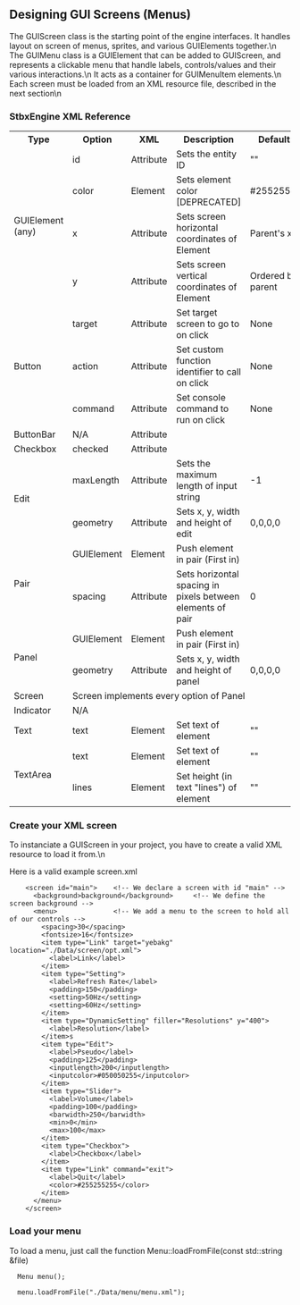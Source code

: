 ## Designing GUI Screens (Menus) ##

The GUIScreen class is the starting point of the engine interfaces. It handles layout on screen of menus, sprites, and various GUIElements together.\n
The GUIMenu class is a GUIElement that can be added to GUIScreen, and represents a clickable menu that handle labels, controls/values and their various interactions.\n
It acts as a container for GUIMenuItem elements.\n
Each screen must be loaded from an XML resource file, described in the next section\n

### StbxEngine XML Reference

<table>
  <tr>
    <th colspan="2">Type</th><th>Option</th><th>XML</th><th>Description</th><th>Default Value</th><th>Accepted Value</th>
  </tr>
  <tr>
    <td colspan="2" rowspan="4">GUIElement (any)</td>
    <td>id</td><td>Attribute</td><td>Sets the entity ID</td><td>""</td><td>Any String</td>
  </tr>
  <tr><td>color</td><td>Element</td><td>Sets element color [DEPRECATED]</td><td>#255255255255</td><td>#RRRGGGBBBAAA</td></tr>
  <tr><td>x</td><td>Attribute</td><td>Sets screen horizontal coordinates of Element</td><td>Parent's x value</td><td>Integer</td></tr>
  <tr><td>y</td><td>Attribute</td><td>Sets screen vertical coordinates of Element</td><td>Ordered by parent</td><td>Integer</td></tr>
  <tr>
    <td colspan="2" rowspan="3">Button</td>
    <td>target</td><td>Attribute</td><td>Set target screen to go to on click</td><td>None</td><td>String (Screen ID)</td>
  </tr>
  <tr><td>action</td><td>Attribute</td><td>Set custom function identifier to call on click</td><td>None</td><td>String (Functor ID)</td></tr>
  <tr><td>command</td><td>Attribute</td><td>Set console command to run on click</td><td>None</td><td>String (Command)</td></tr>
  <tr>
    <td colspan="2" rowspan="1">ButtonBar</td>
    <td>N/A</td><td>Attribute</td><td></td><td></td><td></td>
  </tr>
  <tr>
    <td colspan="2" rowspan="1">Checkbox</td>
    <td>checked</td><td>Attribute</td><td></td><td></td><td></td>
  </tr>
  <tr>
    <td colspan="2" rowspan="2">Edit</td>
    <td>maxLength</td><td>Attribute</td><td>Sets the maximum length of input string</td><td>-1</td><td>Integer (-1 for none)</td>
  </tr>
  <tr><td>geometry</td><td>Attribute</td><td>Sets x, y, width and height of edit</td><td>0,0,0,0</td><td>X,Y,WIDTH,HEIGHT (Integer)</td></tr>
  <tr>
    <td colspan="2" rowspan="2">Pair</td>
    <td>GUIElement</td><td>Element</td><td>Push element in pair (First in)</td><td></td><td>GUIElement (any)</td>
  </tr>
  <tr><td>spacing</td><td>Attribute</td><td>Sets horizontal spacing in pixels between elements of pair</td><td>0</td><td>Integer</td></tr>
  <tr>
    <td colspan="2" rowspan="2">Panel</td>
    <td>GUIElement</td><td>Element</td><td>Push element in pair (First in)</td><td></td><td>GUIElement (any)</td>
  </tr>
  <tr><td>geometry</td><td>Attribute</td><td>Sets x, y, width and height of panel</td><td>0,0,0,0</td><td>X,Y,WIDTH,HEIGHT (Integer)</td></tr>
  <tr>
    <td colspan="2" rowspan="1">Screen</td>
    <td colspan="5">Screen implements every option of Panel</td>
  </tr>
  <tr>
    <td colspan="2" rowspan="1">Indicator</td>
    <td>N/A</td><td></td><td></td><td></td><td></td>
  </tr>
  <tr>
    <td colspan="2" rowspan="1">Text</td>
    <td>text</td><td>Element</td><td>Set text of element</td><td>""</td><td>String</td>
  </tr>
  <tr>
    <td colspan="2" rowspan="2">TextArea</td>
    <td>text</td><td>Element</td><td>Set text of element</td><td>""</td><td>String</td>
  </tr>
  <tr><td>lines</td><td>Element</td><td>Set height (in text "lines") of element</td><td>""</td><td>String</td></tr>
</table>

### Create your XML screen

To instanciate a GUIScreen in your project, you have to create a valid XML resource to load it from.\n

Here is a valid example screen.xml

        <screen id="main">    <!-- We declare a screen with id "main" -->
          <background>background</background>     <!-- We define the screen background -->
          <menu>              <!-- We add a menu to the screen to hold all of our controls -->
            <spacing>30</spacing>
            <fontsize>16</fontsize>
            <item type="Link" target="yebakg" location="./Data/screen/opt.xml">
              <label>Link</label>
            </item>
            <item type="Setting">
              <label>Refresh Rate</label>
              <padding>150</padding>
              <setting>50Hz</setting>
              <setting>60Hz</setting>
            </item>
            <item type="DynamicSetting" filler="Resolutions" y="400">
              <label>Resolution</label>
            </item>s
            <item type="Edit">
              <label>Pseudo</label>
              <padding>125</padding>
              <inputlength>200</inputlength>
              <inputcolor>#050050255</inputcolor>
            </item>
            <item type="Slider">
              <label>Volume</label>
              <padding>100</padding>
              <barwidth>250</barwidth>
              <min>0</min>
              <max>100</max>
            </item>
            <item type="Checkbox">
              <label>Checkbox</label>
            </item>
            <item type="Link" command="exit">
              <label>Quit</label>
              <color>#255255255</color>
            </item>
          </menu>
        </screen>

### Load your menu

To load a menu, just call the function Menu::loadFromFile(const std::string &file)

      Menu menu();

      menu.loadFromFile("./Data/menu/menu.xml");
